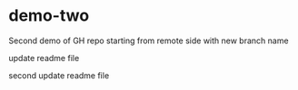 # demo-two
Second demo of GH repo starting from remote side with new branch name

update readme file

second update readme file
